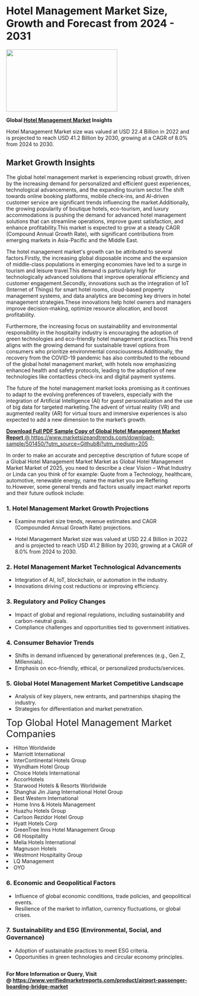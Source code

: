 <H1>Hotel Management Market Size, Growth and Forecast from 2024 - 2031</H1><img class="aligncenter size-medium wp-image-584254" src="https://thirdeyenews.in/wp-content/uploads/2024/09/Global-Market-Research-300x168.jpeg" alt="" width="300" height="168" /><p><strong>Global&nbsp;<a href="https://www.marketsizeandtrends.com/download-sample/501450/?utm_source=Github8j?utm_medium=205">Hotel Management Market</a> Insights</strong></p><p>Hotel Management Market size was valued at USD 22.4 Billion in 2022 and is projected to reach USD 41.2 Billion by 2030, growing at a CAGR of 8.0% from 2024 to 2030.</p><p><h2>Market Growth Insights</h2> <p>The global hotel management market is experiencing robust growth, driven by the increasing demand for personalized and efficient guest experiences, technological advancements, and the expanding tourism sector.The shift towards online booking platforms, mobile check-ins, and AI-driven customer service are significant trends influencing the market.Additionally, the growing popularity of boutique hotels, eco-tourism, and luxury accommodations is pushing the demand for advanced hotel management solutions that can streamline operations, improve guest satisfaction, and enhance profitability.This market is expected to grow at a steady CAGR (Compound Annual Growth Rate), with significant contributions from emerging markets in Asia-Pacific and the Middle East.</p> <p><a href="#"></a></p> <p>The hotel management market's growth can be attributed to several factors.Firstly, the increasing global disposable income and the expansion of middle-class populations in emerging economies have led to a surge in tourism and leisure travel.This demand is particularly high for technologically advanced solutions that improve operational efficiency and customer engagement.Secondly, innovations such as the integration of IoT (Internet of Things) for smart hotel rooms, cloud-based property management systems, and data analytics are becoming key drivers in hotel management strategies.These innovations help hotel owners and managers improve decision-making, optimize resource allocation, and boost profitability.</p> <p>Furthermore, the increasing focus on sustainability and environmental responsibility in the hospitality industry is encouraging the adoption of green technologies and eco-friendly hotel management practices.This trend aligns with the growing demand for sustainable travel options from consumers who prioritize environmental consciousness.Additionally, the recovery from the COVID-19 pandemic has also contributed to the rebound of the global hotel management market, with hotels now emphasizing enhanced health and safety protocols, leading to the adoption of new technologies like contactless check-ins and digital payment systems.</p> <p>The future of the hotel management market looks promising as it continues to adapt to the evolving preferences of travelers, especially with the integration of Artificial Intelligence (AI) for guest personalization and the use of big data for targeted marketing.The advent of virtual reality (VR) and augmented reality (AR) for virtual tours and immersive experiences is also expected to add a new dimension to the market’s growth.</p> <p><a href="#"></p><p><span class=""><strong>Download Full PDF Sample Copy of Global Hotel Management Market Report</strong> @ <a href="https://www.marketsizeandtrends.com/download-sample/501450/?utm_source=Github8j?utm_medium=205" target="_blank">https://www.marketsizeandtrends.com/download-sample/501450/?utm_source=Github8j?utm_medium=205</a></span></p><p>In order to make an accurate and perceptive description of future scope of a Global&nbsp;Hotel Management Market Market as Global&nbsp;Hotel Management Market Market of 2025, you need to describe a clear Vision &ndash; What Industry or Linda can you think of for example: Quote from a Technology, healthcare, automotive, renewable energy, name the market you are Reffering to.However, some general trends and factors usually impact market reports and their future outlook include:</p><h3>1.&nbsp;<strong>Hotel Management Market Growth Projections</strong></h3><ul><li>Examine market size trends, revenue estimates and CAGR (Compounded Annual Growth Rate) projections.</li><li><p>Hotel Management Market size was valued at USD 22.4 Billion in 2022 and is projected to reach USD 41.2 Billion by 2030, growing at a CAGR of 8.0% from 2024 to 2030.</p></li></ul><h3>2.&nbsp;<strong>Hotel Management Market Technological Advancements</strong></h3><ul><li>Integration of AI, IoT, blockchain, or automation in the industry.</li><li>Innovations driving cost reductions or improving efficiency.</li></ul><h3>3.&nbsp;<strong>Regulatory and Policy Changes</strong></h3><ul><li>Impact of global and regional regulations, including sustainability and carbon-neutral goals.</li><li>Compliance challenges and opportunities tied to government initiatives.</li></ul><h3>4.&nbsp;<strong>Consumer Behavior Trends</strong></h3><ul><li>Shifts in demand influenced by generational preferences (e.g., Gen Z, Millennials).</li><li>Emphasis on eco-friendly, ethical, or personalized products/services.</li></ul><h3>5.&nbsp;<strong>Global Hotel Management Market Competitive Landscape</strong></h3><ul><li>Analysis of key players, new entrants, and partnerships shaping the industry.</li><li>Strategies for differentiation and market penetration.</li></ul><p data-pm-slice="1 1 []"><span style="color: inherit; font-family: inherit; font-size: 25px;">Top Global Hotel Management Market Companies</span></p><div class="" data-test-id=""><p><li>Hilton Worldwide</li><li> Marriott International</li><li> InterContinental Hotels Group</li><li> Wyndham Hotel Group</li><li> Choice Hotels International</li><li> AccorHotels</li><li> Starwood Hotels & Resorts Worldwide</li><li> Shanghai Jin Jiang International Hotel Group</li><li> Best Western International</li><li> Home Inns & Hotels Management</li><li> Huazhu Hotels Group</li><li> Carlson Rezidor Hotel Group</li><li> Hyatt Hotels Corp</li><li> GreenTree Inns Hotel Management Group</li><li> G6 Hospitality</li><li> Melia Hotels International</li><li> Magnuson Hotels</li><li> Westmont Hospitality Group</li><li> LQ Management</li><li> OYO</li></p></div><h3>6.&nbsp;<strong>Economic and Geopolitical Factors</strong></h3><ul><li>Influence of global economic conditions, trade policies, and geopolitical events.</li><li>Resilience of the market to inflation, currency fluctuations, or global crises.</li></ul><h3>7.&nbsp;<strong>Sustainability and ESG (Environmental, Social, and Governance)</strong></h3><ul><li>Adoption of sustainable practices to meet ESG criteria.</li><li>Opportunities in green technologies and circular economy principles.</li></ul><h2><strong style="font-size: 14px;">For More Information or Query, Visit @&nbsp;</strong><a style="background-color: #ffffff; font-size: 14px;" href="https://www.marketsizeandtrends.com/report/hotel-management-market/" target="_blank">https://www.verifiedmarketreports.com/product/airport-passenger-boarding-bridge-market</a></h2>